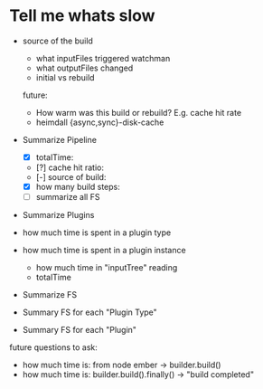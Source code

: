# Tell me whats slow

* source of the build
  * what inputFiles triggered watchman
  * what outputFiles changed
  * initial vs rebuild

  future:
   * How warm was this build or rebuild? E.g. cache hit rate
   * heimdall {async,sync}-disk-cache

* Summarize Pipeline
  - [x] totalTime:
  - [?] cache hit ratio:
  - [-] source of build:
  - [x] how many build steps:
  - [ ] summarize all FS

* Summarize Plugins
 * how much time is spent in a plugin type
 * how much time is spent in a plugin instance
   * how much time in "inputTree" reading
   * totalTime

* Summarize FS
 * Summary FS for each "Plugin Type"
 * Summary FS for each "Plugin"


future questions to ask:
 * how much time is: from node ember -> builder.build()
 * how much time is: builder.build().finally() -> "build completed"
